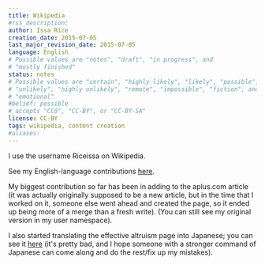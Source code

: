 ```yaml
---
title: Wikipedia
#rss_description: 
author: Issa Rice
creation_date: 2015-07-05
last_major_revision_date: 2015-07-05
language: English
# Possible values are "notes", "draft", "in progress", and
# "mostly finished"
status: notes
# Possible values are "certain", "highly likely", "likely", "possible",
# "unlikely", "highly unlikely", "remote", "impossible", "fiction", and
# "emotional"
#belief: possible
# accepts "CC0", "CC-BY", or "CC-BY-SA"
license: CC-BY
tags: wikipedia, content creation
#aliases: 
---
```


I use the username Riceissa on Wikipedia.

See my English-language contributions [here][en w c].

[en w c]: https://en.wikipedia.org/wiki/Special:Contributions/Riceissa

My biggest contribution so far has been in adding to the aplus.com
article (it was actually originally supposed to be a new article, but in
the time that I worked on it, someone else went ahead and created the
page, so it ended up being more of a merge than a fresh write). (You can still see my original version in my user namespace).

I also started translating the effective altruism page into Japanese;
you can see it [here][ja ea] (it's pretty bad, and I hope someone with a
stronger command of Japanese can come along and do the rest/fix up my
mistakes).

[ja ea]: https://ja.wikipedia.org/wiki/%E5%8A%B9%E6%9E%9C%E7%9A%84%E5%88%A9%E4%BB%96%E4%B8%BB%E7%BE%A9
